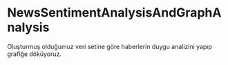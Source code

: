 # NewsSentimentAnalysisAndGraphAnalysis
Oluşturmuş olduğumuz veri setine göre haberlerin duygu analizini yapıp grafiğe döküyoruz.
